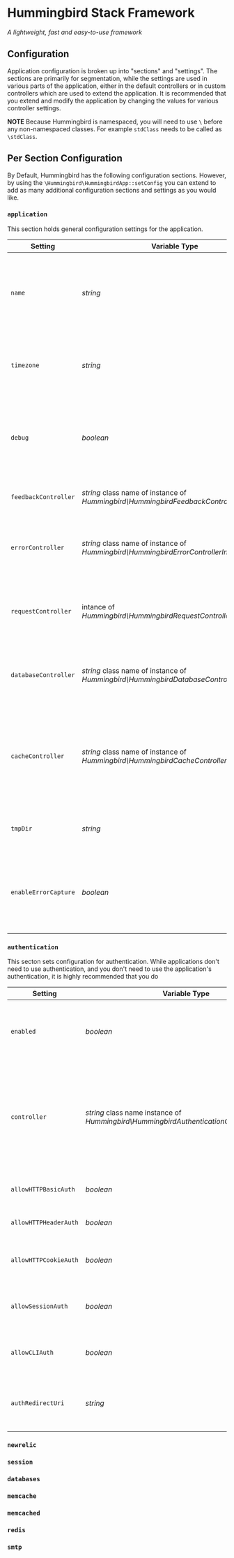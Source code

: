 # Hummingbird Stack Framework

*A lightweight, fast and easy-to-use framework*

## Configuration

Application configuration is broken up into "sections" and "settings". The sections are primarily for segmentation, while the settings are used in various parts of the application, either in the default controllers or in custom controllers which are used to extend the application.
It is recommended that you extend and modify the application by changing the values for various controller settings.

**NOTE**
Because Hummingbird is namespaced, you will need to use `\` before any non-namespaced classes. For example `stdClass` needs to be called as `\stdClass`.

## Per Section Configuration

By Default, Hummingbird has the following configuration sections. However, by using the `\Hummingbird\HummingbirdApp::setConfig` you can extend to add as many additional configuration sections and settings as you would like.

### `application`

This section holds general configuration settings for the application.

| Setting | Variable Type | Description | Default |
| ------- | ------------- | ----------- | ------- |
| `name` | *string* | The name of the application. Used in various functions, especially reporting & feedback | `Hummingbird Application` |
| `timezone` | *string* | A string representing a PHP timezone. [See PHP's Documentation for more information](http://php.net/manual/en/timezones.php) | `UTC` |
| `debug` | *boolean* | Whether or not debugging is enabled. Debugging will cause a process to stop if there are **ANY** errors in the code | `true` |
| `feedbackController` | *string* class name of instance of *Hummingbird\HummingbirdFeedbackControllerInterface* | A controller used to return feedback to a client | `\Hummingbird\HummingbirdDefaultFeedbackController` |
| `errorController` | *string* class name of instance of *Hummingbird\HummingbirdErrorControllerInterface* | A controller used to handle system errors without interupting the execution of the script | `\Hummingbird\HummingbirdDefaultErrorController` |
| `requestController` | intance of *Hummingbird\HummingbirdRequestControllerInterface* | A controller which handles information and functionality related to client request | `\Hummingbird\HummingbirdDefaultRequestController` |
| `databaseController` | *string* class name of instance of *Hummingbird\HummingbirdDatabaseControllerInterface* | A controller which handles wraps and handles the interaction with a database | `\Hummingbird\HummingbirdDefaultDatabaseController` |
| `cacheController` | *string* class name of instance of *Hummingbird\HummingbirdCacheControllerInterface* | A controller which intelligently attempts to handle caching by using the fastest caching mechanism available | `\Hummingbird\HummingbirdDefaultCacheController` |
| `tmpDir` | *string* | A writable directory which is used for storing temporary files | `/tmp/` |
| `enableErrorCapture` | *boolean* | Enable using the error controller to handle errors instead of letting PHP handle it via its default settings | `true` |

### `authentication`

This secton sets configuration for authentication. While applications don't need to use authentication, and you don't need to use the application's authentication, it is highly recommended that you do

| Setting | Variable Type | Description | Default |
| ------- | ------------- | ----------- | ------- |
| `enabled` | *boolean* | Enable or Disable the need for authentication. This mostly affects routing rules | `false` |
| `controller` | *string* class name instance of *Hummingbird\HummingbirdAuthenticationControllerInterface* | The controller which is used for handling authentication. It is recommended that the default controller be extended and the new class replaced here | `\Hummingbird\HummingbirdDefaultAuthenticationController` |
| `allowHTTPBasicAuth` | *boolean* | Allow sending credentials via HTTP Basic Auth | `false` |
| `allowHTTPHeaderAuth` | *boolean* | Allow sending credentials via HTTP Header | `false` |
| `allowHTTPCookieAuth` | *boolean* | Allow capturing credentials from HTTP Cookie | `false` |
| `allowSessionAuth` | *boolean* | Allow capturing credentials from PHP Session | `false` |
| `allowCLIAuth` | *boolean* | Allow Capturing Authentication from CLI arguments | `false` |
| `authRedirectUri` | *string* | The URI which a regular web session is redirected to if not authenticated | `/login/` |

### `newrelic`



### `session`



### `databases`



### `memcache`



### `memcached`



### `redis`



### `smtp`


